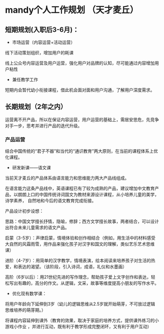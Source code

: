 # mandy个人工作规划 （天才麦丘）
## 短期规划(入职后3-6月)：
- 市场运营（内容运营+活动运营）

线下活动策划组织，增加用户的耗课

线上公众号内容运营及用户运营，强化用户对品牌的认知，尽可能通过内容增加用户粘性


- 兼任教学工作

短期内会暂代幼小衔接课程，借此机会面对面和用户沟通，了解用户深度需求。

## 长期规划（2年之内）

运营离不开产品，所以在保证内容运营，用户运营的基础上，需居安思危，先竞争对手一步，思考并进行产品的迭代升级。

### 产品运营

结合中国传统的“君子不器”和当代的“通识教育”两大原则，在当前的课程体系上优化课程。

- 研发新课——语文课

当前天才麦丘的产品体系由语言能力和思维能力两大产品线组成。

在语言能力这条产品线中，英语课程已有了较为成熟的产品，建议增加中文教育产品，以朗朗上口的中国传统诗词国文为教材来源设计课程，从小培养儿童的美学，诗学素养，
自然地和今后的语文教育完成衔接。

产品设计初步设想：

思路：中国文学擅长抒情，隐喻，修辞；西方文学擅长故事，两者结合，可以设计出符合未来儿童需求的语文产品。

启蒙（3-5岁）：声律启蒙，情境体验和创作相结合（例如，用生活中的材料感受大自然的风霜雨雪，用作品来强化孩子对汉字和国文的理解，类似艺乐艺术思维课）

进阶（4-7岁）：用简单的汉字教学，情境表演，绘本阅读来培养孩子对生活的热爱，和表达的渴望。（该阶段，引入诗词，成语，礼仪和水墨画）

高阶（6岁以后）：用21世纪先进的写作理念，帮助孩子爱上文字创作和表达，轻松写出有趣的，高分的作文。从逻辑，文采，故事等维度提高小朋友的写作水平。


- 优化现有数学课：

将用户年龄向下延伸到3岁（幼儿的逻辑思维从2.5岁就开始萌芽，不可放过逻辑思维培养的萌芽期。）

将课程内容延伸到课外（教育的效果，取决于家庭的培养方式，提供课外练习的小游戏小作业 ，并进行互动，既有利于教学形成完整闭环，又有利于用户互动）


